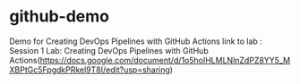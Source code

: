 # github-demo
Demo for Creating DevOps Pipelines with GitHub Actions 
link to lab : Session 1 Lab: Creating DevOps Pipelines with GitHub Actions(https://docs.google.com/document/d/1o5hoIHLMLNlnZdPZ8YY5_MXBPtGc5FpgdkPRkel9T8I/edit?usp=sharing) 

